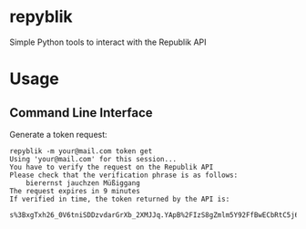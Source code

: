 # repyblik

Simple Python tools to interact with the Republik API

# Usage

## Command Line Interface

Generate a token request:

```console
repyblik -m your@mail.com token get
Using 'your@mail.com' for this session...
You have to verify the request on the Republik API
Please check that the verification phrase is as follows:
    bierernst jauchzen Müßiggang
The request expires in 9 minutes
If verified in time, the token returned by the API is:
    s%3BxgTxh26_0V6tniSDDzvdarGrXb_2XMJJq.YApB%2FIzS8gZmlm5Y92FfBwECbRtC5j6dRVke3GVe1oo
```
